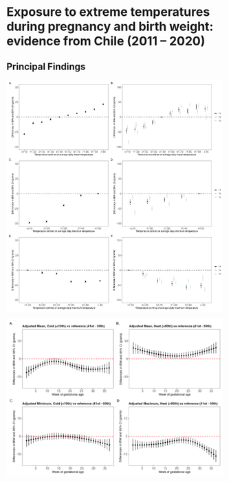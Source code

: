 
#  Exposure to extreme temperatures during pregnancy and birth weight: evidence from Chile (2011 – 2020)

## Principal Findings

![](/Output_analysis/temp/fig/Adjusted_GAM_models_tbw_trim_full.png)

![](/Output_analysis/dlnm/fig/DLNM_tBW.png)

